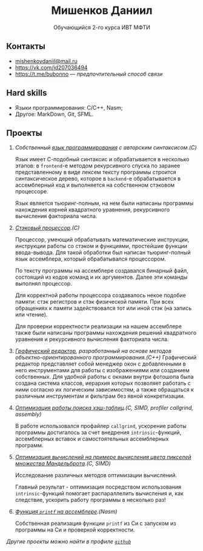 # <div style=" text-align:center"> Мишенков Даниил </div>
<div style=" text-align:center"> Обучающийся 2-го курса ИВТ МФТИ </div>



## Контакты
- mishenkovdaniil@mail.ru
- https://vk.com/id207036494
- https://t.me/bubonno — *предпочтительный способ связи*

## Hard skills
- Языки программирования: C/C++, Nasm;
- Другое: MarkDown, Git, SFML.

## Проекты 
1. *Собственный [язык программирования](https://github.com/MishenkovDaniil/language) с авторским синтаксисом.(C)* 
    
    Язык имеет С-подобный синтаксис и обрабатывается в несколько этапов: в `frontend`-е 	методом рекурсивного спуска по заранее представленному в виде лексем тексту программы 	строится синтаксическое дерево, которое в `backend`-е обрабатывается в ассемблерный код и выполняется на собственном стэковом процессоре.

	Язык является тьюринг-полным, на нем были написаны программы нахождения корней 	квадратного уравнения, рекурсивного вычисления факториала числа.

2.  *[Стэковый процессор](https://github.com/MishenkovDaniil/assembler-cpu).(С)*

    Процессор, умеющий обрабатывать математические инструкции, инструкции работы со стэком и функциями, простейшие функции ввода-вывода. Для такой обработки был написан тьюринг-полный язык ассемблера, который обрабатывался процессором.

	По тексту программы на ассемблере создавался бинарный файл, состоящий из кодов 	команд и их аргументов. Далее эти команды выполнял процессор.
    
    Для корректной работы процессора создавалось некое подобие памяти: стэк регистров и стэк физической памяти. При всех обращениях к памяти задействовался тот или иной стэк (на запись или чтение).
	
    Для проверки корректности реализации на нашем ассемблере также были написаны 	программы нахождения решений квадратного уравнения и рекурсивного вычисления факториала числа.

3. *[Графический редактор](https://github.com/MishenkovDaniil/Photoshop), разработанный на основе методов объектно-ориентированного программирования.(C++)* 
    Графический редактор представляет собой менеджер окон с добавленными в него инструментами для работы с изображениями или созданием собственных.
	Для удобной работы с окнами внутри фотошопа была создана система классов, иерархия 	которых позволяет работать с ними согласно их логическим зависимостям, а также 	обращаться к различным инструментам и фильтрам без явной конкретизации.

3. *[Оптимизация работы поиска хэш-таблиц](https://github.com/MishenkovDaniil/Hash_table).(C, SIMD, profiler callgrind, assembly)* 

    В работе использовался профайлер `callgrind`, ускорение работы программы достигалось за счет внедрения `intrinsic`-функций, ассемблерных вставок и самостоятельных ассемблерных программ.

4. *[Оптимизация вычислений на примере вычисления цвета пикселей множества Мандельброта](https://github.com/MishenkovDaniil/Mandelbrot_set).(C, SIMD)*

    Исследование различных методов оптимизации вычислений. 

    Главный результат - оптимизация посредством использования `intrinsic`-функций помогает распараллелить вычисления и, как следствие, ускорить работу программы в несколько раз!

5. *[Функция `printf` на ассемблере](https://github.com/MishenkovDaniil/printf).(Nasm)*

    Собственная реализация функции `printf` из Си с запуском из программы на Си и проверкой корректности.

*Другие проекты можно найти в профиле [`github`](https://github.com/MishenkovDaniil)*

